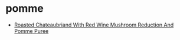 # pomme

 * [Roasted Chateaubriand With Red Wine Mushroom Reduction And Pomme Puree](../../index/r/roasted-chateaubriand-with-red-wine-mushroom-reduction-and-pomme-puree.json)
